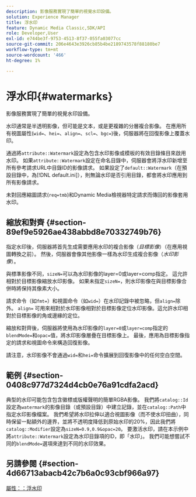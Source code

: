 ```yaml
---
description: 影像服務實現了簡單的視覺水印設備。
solution: Experience Manager
title: 浮水印
feature: Dynamic Media Classic,SDK/API
role: Developer,User
exl-id: e744be3f-9753-4513-8f37-055fa03077cc
source-git-commit: 206e4643e3926cb85b4be2189743578f88180be7
workflow-type: tm+mt
source-wordcount: '466'
ht-degree: 1%

---
```


# 浮水印{#watermarks}

影像服務實現了簡單的視覺水印設備。

水印通常是半透明影像，但可能是文本，或是更複雜的分層複合影像。 在應用所有視圖屬性(`wid=`、`hei=`、`align=`、`scl=`、`bgc=`)後，伺服器將在回復影像上覆蓋水印。

通過將`attribute::Watermark`設定為包含水印影像或模板的有效目錄條目來啟用水印。 如果`attribute::Watermark`設定在命名目錄中，伺服器會將浮水印新增至所有參考請求URL中目錄ID的影像請求。 如果設定了`default::Watermark`（在預設目錄中，為[!DNL default.ini]），則無論水印是否引用目錄，都會將水印應用到所有影像請求。

未對回應縮圖請求(`req=tmb`)和Dynamic Media檢視器特定請求而傳回的影像套用水印。

## 縮放和對齊 {#section-89ef9e5926ae438abbd8e70332749b76}

指定水印後，伺服器將首先生成需要應用水印的複合影像（*目標影像*）（在應用視圖轉換之前）。 然後，伺服器會像其他影像一樣為水印生成複合影像（*水印影像*）。

與標準影像不同，`sizeN=`可以為水印影像的layer=0或layer=comp指定。 這允許相對於目標影像縮放水印影像。 如果未指定`sizeN=`，則水印影像在與目標影像合併時將保持其像素大小。

請求命令（如`fmt=`）和視圖命令（如`wid=`）在水印記錄中被忽略，但`align=`除外。 `align=` 可用來相對於水印影像相對於目標影像定位水印影像。這允許水印相對於目標影像的角或邊緣的定位。

縮放和對齊後，伺服器將使用為水印影像的`layer=0`或`layer=comp`指定的`blendMode=`和`opac=`值，將水印影像層疊在目標影像上。 最後，應用為目標影像指定的請求和視圖命令來構造回復影像。

請注意，水印影像不會通過`wid=`和`hei=`命令擴展到回復影像中的任何空白空間。

## 範例 {#section-0408c977d7324d4cb0e76a91cdfa2acd}

典型的水印可能包含包含徽標或版權聲明的簡單RGBA影像。 我們將`catalog::Id`設定為`watermark`的影像目錄（或預設目錄）中建立記錄，並在`catalog::Path`中指定水印影像檔案。 我們希望將水印拉伸以適合視圖影像（而不使水印扭曲），同時保留一點額外的邊界，並將不透明度降低到原始水印的20%，因此我們將`catalog::Modifier`設定為`sizeN=0.9,0.9&opac=20`。 要激活水印，請在本示例中將`attribute::Watermark`設定為水印目錄項的ID，即「水印」。 我們可能想嘗試不同的`blendMode=`選項來達到不同的水印效果。

## 另請參閱 {#section-4d66713abacb42c7b6a0c93cbf966a97}

[屬性：：浮水印](../../../../../is-api/image-catalog/image-serving-api-ref/c-image-catalog-reference/c-attributes-reference/r-watermark.md#reference-942b50acb2dd43a5ae498dc41ea9ac9b)
